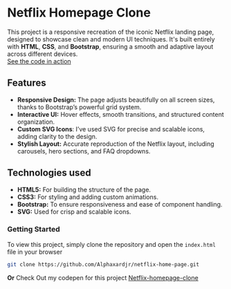 # Netflix Homepage Clone
This project is a responsive recreation of the iconic Netflix landing page, designed to showcase clean and modern UI techniques. 
It's built entirely with **HTML**, **CSS**, and **Bootstrap**, ensuring a smooth and adaptive layout across different devices.  
[See the code in action](https://codepen.io/goodluck-alphaxard/pen/PoMKzWQ)

## Features
- **Responsive Design:** The page adjusts beautifully on all screen sizes, thanks to Bootstrap’s powerful grid system.
- **Interactive UI:** Hover effects, smooth transitions, and structured content organization.
- **Custom SVG Icons**: I’ve used SVG for precise and scalable icons, adding clarity to the design.
- **Stylish Layout:** Accurate reproduction of the Netflix layout, including carousels, hero sections, and FAQ dropdowns.

## Technologies used
- **HTML5:** For building the structure of the page.
- **CSS3:** For styling and adding custom animations.
- **Bootstrap:** To ensure responsiveness and ease of component handling.
- **SVG:** Used for crisp and scalable icons.
  
### Getting Started
  To view this project, simply clone the repository and open the `index.html` file
  in your browser
  ``` bash
  git clone https://github.com/Alphaxardjr/netflix-home-page.git
  ```

  **Or**
  Check Out my codepen for this project
  [Netflix-homepage-clone](https://codepen.io/goodluck-alphaxard/pen/PoMKzWQ)
  
